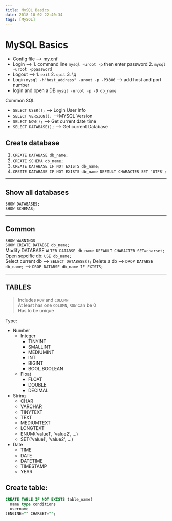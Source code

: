 ```yaml
---
title: MySQL Basics
date: 2018-10-02 22:40:34
tags: [MySQL]
---
```


# MySQL Basics

- Config file --> my.cnf
- Login --> 1. command line `mysql -uroot -p` then enter password 2. `mysql -uroot -ppassword`
- Logout --> 1. `exit`
  2. `quit`
  3. \q
- Login `mysql -h"host_address" -uroot -p -P3306` --> add host and port number
- login and open a DB `mysql -uroot -p -D db_name`

Common SQL

- `SELECT USER();` --> Login User Info
- `SELECT VERSION();` -->MYSQL Version
- `SELECT NOW();` --> Get current date time
- `SELECT DATABASE();` --> Get current Database

## Create database

1. `CREATE DATABASE db_name;`
2. `CREATE SCHEMA db_name;`
3. `CREATE DATABASE IF NOT EXISTS db_name;`
4. `CREATE DATABASE IF NOT EXISTS db_name DEFAULT CHARACTER SET 'UTF8';`
---

## Show all databases

`SHOW DATABASES;`    
`SHOW SCHEMAS;`

---

## Common 
`SHOW WARNINGS`    
`SHOW CREATE DATABSE db_name;`    
Modify DATABASE `ALTER DATABSE db_name DEFAULT CHARACTER SET=charset;`    
Open sepcific db: `USE db_name;`    
Select current db --> `SELECT DATABASE();`
Delete a db --> `DROP DATABSE db_name;` --> `DROP DATABSE db_name IF EXISTS;`

---

## TABLES
> Includes `ROW` and `COLUMN`    
> At least has one `COLUMN`, `ROW` can be 0    
> Has to be unique

Type:   
- Number
  - Integer
    - TINYINT 
    - SMALLINT
    - MEDIUMINT
    - INT
    - BIGINT
    - BOOL,BOOLEAN
  - Float
    - FLOAT
    - DOUBLE
    - DECIMAL
- String
  - CHAR
  - VARCHAR
  - TINYTEXT
  - TEXT
  - MEDIUMTEXT
  - LONGTEXT
  - ENUM('value1', 'value2', ...)
  - SET('value1', 'value2', ...)
- Date 
  - TIME
  - DATE
  - DATETIME
  - TIMESTAMP
  - YEAR

Create table:
- 
  ```sql
  CREATE TABLE IF NOT EXISTS table_name(
    name type conditions
    username 
  )ENGINE="" CHARSET="";
  ```